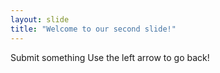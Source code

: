 ```yaml
---
layout: slide
title: "Welcome to our second slide!"
---
```

Submit something
Use the left arrow to go back!
